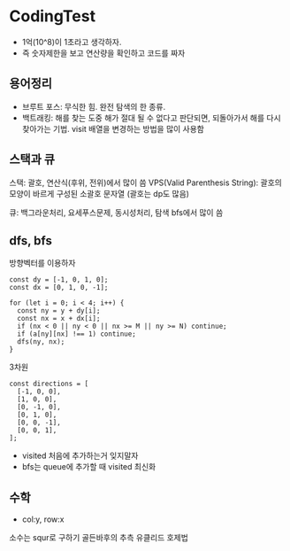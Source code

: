 # CodingTest

- 1억(10^8)이 1초라고 생각하자.
- 즉 숫자제한을 보고 연산량을 확인하고 코드를 짜자

## 용어정리

- 브루트 포스: 무식한 힘. 완전 탐색의 한 종류.
- 백트래킹: 해를 찾는 도중 해가 절대 될 수 없다고 판단되면, 되돌아가서 해를 다시 찾아가는 기법. visit 배열을 변경하는 방법을 많이 사용함

## 스택과 큐

스택: 괄호, 연산식(후위, 전위)에서 많이 씀
VPS(Valid Parenthesis String): 괄호의 모양이 바르게 구성된 소괄호 문자열
(괄호는 dp도 많음)

큐: 백그라운처리, 요세푸스문제, 동시성처리, 탐색 bfs에서 많이 씀

## dfs, bfs

방향벡터를 이용하자

```
const dy = [-1, 0, 1, 0];
const dx = [0, 1, 0, -1];

for (let i = 0; i < 4; i++) {
  const ny = y + dy[i];
  const nx = x + dx[i];
  if (nx < 0 || ny < 0 || nx >= M || ny >= N) continue;
  if (a[ny][nx] !== 1) continue;
  dfs(ny, nx);
}
```

3차원

```
const directions = [
  [-1, 0, 0],
  [1, 0, 0],
  [0, -1, 0],
  [0, 1, 0],
  [0, 0, -1],
  [0, 0, 1],
];
```

- visited 처음에 추가하는거 잊지말자
- bfs는 queue에 추가할 때 visited 최신화

## 수학

- col:y, row:x

소수는 squr로 구하기
골든바후의 추측
유클리드 호제법
